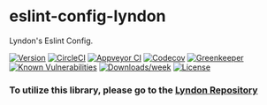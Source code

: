 eslint-config-lyndon
====================

Lyndon's Eslint Config.

[![Version](https://img.shields.io/npm/v/eslint-config-lyndon.svg)](https://npmjs.org/package/eslint-config-lyndon)
[![CircleCI](https://circleci.com/gh/benchlab/eslint-config-lyndon/tree/master.svg?style=svg)](https://circleci.com/gh/benchlab/eslint-config-lyndon/tree/master)
[![Appveyor CI](https://ci.appveyor.com/api/projects/status/github/benchlab/eslint-config-lyndon?branch=master&svg=true)](https://ci.appveyor.com/project/heroku/eslint-config-lyndon/branch/master)
[![Codecov](https://codecov.io/gh/benchlab/eslint-config-lyndon/branch/master/graph/badge.svg)](https://codecov.io/gh/benchlab/eslint-config-lyndon)
[![Greenkeeper](https://badges.greenkeeper.io/benchlab/eslint-config-lyndon.svg)](https://greenkeeper.io/)
[![Known Vulnerabilities](https://snyk.io/test/npm/eslint-config-lyndon/badge.svg)](https://snyk.io/test/npm/eslint-config-lyndon)
[![Downloads/week](https://img.shields.io/npm/dw/eslint-config-lyndon.svg)](https://npmjs.org/package/eslint-config-lyndon)
[![License](https://img.shields.io/npm/l/eslint-config-lyndon.svg)](https://github.com/benchlab/eslint-config-lyndon/blob/master/package.json)


### To utilize this library, please go to the [Lyndon Repository](https://github.com/benchlab/lyndon)
